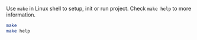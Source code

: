 Use `make` in Linux shell to setup, init or run project.
Check `make help` to more information.

```bash
make
make help
